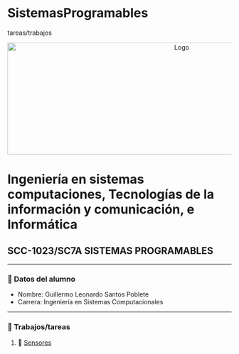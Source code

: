 # SistemasProgramables
tareas/trabajos

<p align="center">
    <img alt="Logo" src="https://www.tijuana.tecnm.mx/wp-content/uploads/2014/11/Heading-Ing-sistemas-768x252.png" width=768 height=252>
</p>

# Ingeniería en sistemas computaciones, Tecnologías de la información y comunicación, e Informática

## SCC-1023/SC7A SISTEMAS PROGRAMABLES

---

### :green_book: Datos del alumno

* Nombre: Guillermo Leonardo Santos Poblete
* Carrera: Ingeniería en Sistemas Computacionales
---

### :green_book: Trabajos/tareas​

1. :book: [Sensores](docs/D1.0_Sensores.md)
  

